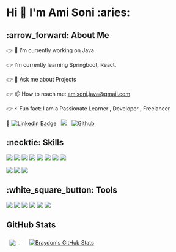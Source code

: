
<h1> Hi 👋 I'm Ami Soni  :aries: </h1>

<h2>:arrow_forward: About Me </h2>

:point_right: 🔭 I’m currently working on Java

:point_right: I’m currently learning Springboot, React.

:point_right: 💬 Ask me about Projects 

:point_right: 📫 How to reach me: amisoni.java@gmail.com

:point_right: ⚡ Fun fact: I am a Passionate Learner , Developer , Freelancer
 
:large_orange_diamond:
[![LinkedIn Badge](https://img.shields.io/badge/LinkedIn-Profile-informational?style=flat&logo=linkedin&logoColor=white&color=0D76A8)](https://www.linkedin.com/in/ami-soni/)
&nbsp; ![](https://komarev.com/ghpvc/?username=your-github-AmiSoni&color=ff69b4)
&nbsp; [![Github](https://img.shields.io/github/followers/AmiSoni?label=Follow&style=social)](https://github.com/Amisoni)


<h2> :necktie: Skills </h2>

![](https://img.shields.io/badge/Code-Java-informational?style=flat&logo=Java&logoColor=white&color=orange)
![](https://img.shields.io/badge/Code-Html-informational?style=flat&logo=html5&logoColor=white&color=orange)
![](https://img.shields.io/badge/Code-CSS-informational?style=flat&logo=css3&logoColor=white&color=orange)
![](https://img.shields.io/badge/Code-Javascript-informational?style=flat&logo=Javascript&logoColor=white&color=orange)
![](https://img.shields.io/badge/Code-Jquery-informational?style=flat&logo=jquery&logoColor=white&color=orange)
![](https://img.shields.io/badge/Code-Bootstrap-informational?style=flat&logo=Bootstrap&logoColor=white&color=orange)
![](https://img.shields.io/badge/Code-Mysql-informational?style=flat&logo=Mysql&logoColor=white&color=orange)
![](https://img.shields.io/badge/Code-Mongodb-informational?style=flat&logo=Mongodb&logoColor=white&color=orange)

![](https://img.shields.io/badge/Code-Python-informational?style=flat&logo=Python&logoColor=white&color=orange)
![](https://img.shields.io/badge/Code-SpringBoot-informational?style=flat&logo=Spring&logoColor=white&color=orange)
![](https://img.shields.io/badge/Code-Stackoverflow-informational?style=flat&logo=Stackoverflow&logoColor=white&color=orange)
<h2> :white_square_button: Tools </h2>

![](https://img.shields.io/badge/Tools-NetBeans-informational?style=flat&logo=Apache%20NetBeans%20IDE&logoColor=white&color=green)
![](https://img.shields.io/badge/Tools-eclipse-informational?style=flat&logo=eclipse&logoColor=white&color=green)
![](https://img.shields.io/badge/Tools-GitHub-informational?style=flat&logo=GitHub&logoColor=white&color=green)
![](https://img.shields.io/badge/Tools-Postman-informational?style=flat&logo=Postman&logoColor=white&color=green)
![](https://img.shields.io/badge/Tools-pycharm-informational?style=flat&logo=pycharm&logoColor=white&color=green)
![](https://img.shields.io/badge/Tools-VisualStudio-informational?style=flat&logo=Visual%20Studio%20Code&logoColor=white&color=green)


<h2>GitHub Stats </h2>
<a href="https://github.com/Amisoni">
  <img align="center" style="margin:0.5rem" src="https://github-readme-stats.vercel.app/api/top-langs/?username=AmiSoni&hide=html,css&title_color=ffffff&text_color=c9cacc&icon_color=4AB197&bg_color=1A2B34" />
</a> &nbsp; &nbsp;  <a href="https://github.com/Amisoni">
  <img align="center" style="margin:0.5rem" src="https://github-readme-stats.vercel.app/api?username=Amisoni&show_icons=true&line_height=27&count_private=true&title_color=ffffff&text_color=c9cacc&icon_color=4AB097&bg_color=1A2B34" alt="Braydon's GitHub Stats" />
</a>

  
